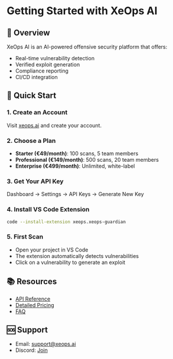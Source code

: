 # Getting Started with XeOps AI

## 🎯 Overview

XeOps AI is an AI-powered offensive security platform that offers:
- Real-time vulnerability detection
- Verified exploit generation
- Compliance reporting
- CI/CD integration

## 🚀 Quick Start

### 1. Create an Account
Visit [xeops.ai](https://xeops.ai) and create your account.

### 2. Choose a Plan
- **Starter (€49/month)**: 100 scans, 5 team members
- **Professional (€149/month)**: 500 scans, 20 team members
- **Enterprise (€499/month)**: Unlimited, white-label

### 3. Get Your API Key
Dashboard → Settings → API Keys → Generate New Key

### 4. Install VS Code Extension
```bash
code --install-extension xeops.xeops-guardian
```

### 5. First Scan
- Open your project in VS Code
- The extension automatically detects vulnerabilities
- Click on a vulnerability to generate an exploit

## 📚 Resources

- [API Reference](API_REFERENCE.md)
- [Detailed Pricing](PRICING.md)
- [FAQ](../FAQ.md)

## 🆘 Support

- Email: support@xeops.ai
- Discord: [Join](https://discord.gg/xeops)
